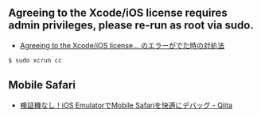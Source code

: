 
## Agreeing to the Xcode/iOS license requires admin privileges, please re-run as root via sudo.

- [Agreeing to the Xcode/iOS license... のエラーがでた時の対処法](http://qiita.com/kazoo04/items/880283612abd85c0610a)

~~~bash
$ sudo xcrun cc
~~~

## Mobile Safari

- [検証機なし！iOS EmulatorでMobile Safariを快適にデバッグ - Qiita](https://qiita.com/toruta39/items/a570241739d8c1f41c75)

